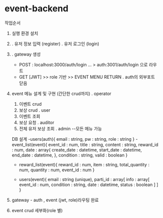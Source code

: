 # event-backend



작업순서
1. 실행 환경 설치
2. . 유저 정보 입력 (register)
   . 유저 로그인 (login)
3. . gateway 생성
    - POST : localhost:3000/auth/login ... > auth:3001/auth/login 으로 라우트
    - GET [JWT] >> role 기반 >> EVENT MENU RETURN
   . auth의 외부포트 닫음

4. event 메뉴 설계 및 구현 (간단한 crud까지)
    . operator
     1. 이벤트 crud
     2. 보상 crud
    . user
     1. 이벤트 조회 
     2. 보상 요청
    . auditor
     1. 전체 유저 보상 조회
    . admin
     --모든 메뉴 가능

    
     DB 설계
     -users(auth){ 
        email : string,
        pw : string,
        role : string
      }
     -event_list(event){
        event_id : num,
        title : string,
        content : string,
        reward_id : num,
        date : array{
            create_date : datetime,
            start_date : datetime,
            end_date : datetime,
        },
        condition : string,
        valid : boolean
     }
     
     - reward_list(event){
        reward_id : num,
        item : string,
        total_quantity : num,
        quantity : num,
        event_id : num
     }
     
     - users(event){
        email : string (unique),
        parti_id : array[
            info : array[
                event_id : num,
                condition : string,
                date : datetime,
                status : boolean
            ]
        ]
     }

5. gateway - auth , event (jwt, role)라우팅 완료

6. event crud 세부화(role 별)